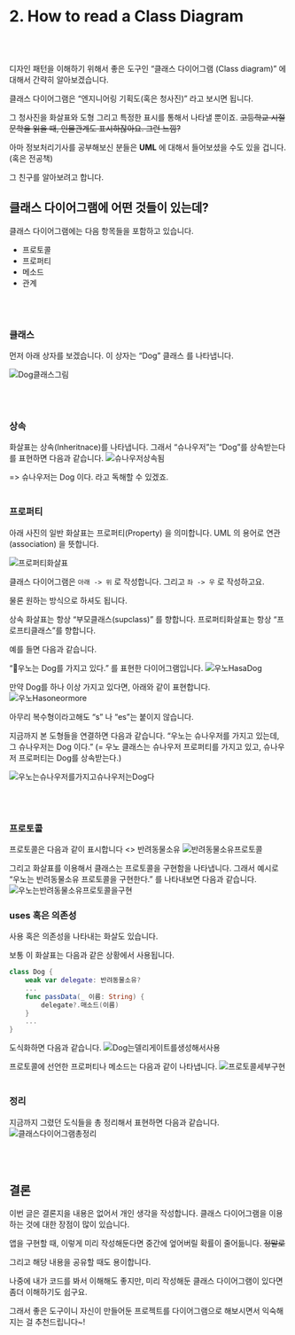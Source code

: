 # 2. How to read a Class Diagram
<br/><br/>

디자인 패턴을 이해하기 위해서 좋은 도구인 “클래스 다이어그램 (Class diagram)” 에 대해서 간략히 알아보겠습니다.

클래스 다이어그램은 “엔지니어링 기획도(혹은 청사진)” 라고 보시면 됩니다.

그 청사진을 화살표와 도형 그리고 특정한 표시를 통해서 나타낼 뿐이죠.
~~고등학교 시절 문학을 읽을 때, 인물관계도 표시하잖아요. 그런 느낌?~~

아마 정보처리기사를 공부해보신 분들은 **UML** 에 대해서 들어보셨을 수도 있을 겁니다. (혹은 전공책)

그 친구를 알아보려고 합니다.

## 클래스 다이어그램에 어떤 것들이 있는데?

클래스 다이어그램에는 다음 항목들을 포함하고 있습니다.
- 프로토콜
- 프로퍼티
- 메소드
- 관계

<br/><br/>
### 클래스
먼저 아래 상자를 보겠습니다.
이 상자는 “Dog” 클래스 를 나타냅니다.

![Dog클래스그림](https://user-images.githubusercontent.com/65879950/129723359-80b58b5a-6745-4bd9-bd7f-088efd07b445.jpeg)



<br/><br/>
### 상속
화살표는 상속(Inheritnace)를 나타냅니다.
그래서 “슈나우저”는 “Dog”를 상속받는다를 표현하면 다음과 같습니다.
![슈나우저상속됨](https://user-images.githubusercontent.com/65879950/129723454-9b531f74-56ec-478a-87b9-43b862229c96.jpeg)


=> 슈나우저는 Dog 이다. 라고 독해할 수 있겠죠.
<br/><br/>
### 프로퍼티
아래 사진의 일반 화살표는 프로퍼티(Property) 을 의미합니다.
UML 의 용어로 연관(association) 을 뜻합니다.

![프로퍼티화살표](https://user-images.githubusercontent.com/65879950/129724096-550f3549-84fc-4d31-b37b-c71b9ae9c603.jpeg)


클래스 다이어그램은 `아래 -> 위` 로 작성합니다.
그리고 `좌 -> 우` 로 작성하고요.

물론 원하는 방식으로 하셔도 됩니다.

상속 화살표는 항상  “부모클래스(supclass)” 를 향합니다.
프로퍼티화살표는 항상 “프로프티클래스”를 향합니다.

예를 들면 다음과 같습니다.

“우노는 Dog를 가지고 있다.” 를 표현한 다이어그램입니다.
![우노HasaDog](https://user-images.githubusercontent.com/65879950/129724113-9ad289c0-ec28-4d44-8f4b-cb3fadc7a343.jpeg)

만약 Dog를 하나 이상 가지고 있다면, 아래와 같이 표현합니다.
![우노Hasoneormore](https://user-images.githubusercontent.com/65879950/129724122-45204e6b-18b1-4683-9c46-00ac2ac8d66c.jpeg)

아무리 복수형이라고해도 “s” 나 “es”는 붙이지 않습니다.

지금까지 본 도형들을 연결하면 다음과 같습니다.
“우노는 슈나우저를 가지고 있는데, 그 슈나우저는 Dog 이다.”
(= 우노 클래스는 슈나우저 프로퍼티를 가지고 있고, 슈나우저 프로퍼티는 Dog를 상속받는다.)

![우노는슈나우저를가지고슈나우저는Dog다](https://user-images.githubusercontent.com/65879950/129724140-e57b6a59-8f17-4cf2-abd0-505cb21625e3.jpeg)

<br/><br/>
### 프로토콜
프로토콜은 다음과 같이 표시합니다
<<protocol>>
반려동물소유
![반려동물소유프로토콜](https://user-images.githubusercontent.com/65879950/129724148-bed84536-29ad-4a2b-ac3f-2b3d0cf17080.jpeg)

그리고 화살표를 이용해서 클래스는 프로토콜을 구현함을 나타냅니다.
그래서 예시로
“우노는 반려동물소유 프로토콜을 구현한다.”
를 나타내보면 다음과 같습니다.
![우노는반려동물소유프로토콜을구현](https://user-images.githubusercontent.com/65879950/129724165-bcb1f7e2-00af-475c-84c9-8a13c6376138.jpeg)

### uses 혹은 의존성
사용 혹은 의존성을 나타내는 화살도 있습니다.

보통 이 화살표는 다음과 같은 상황에서 사용됩니다.
```swift
class Dog {
	weak var delegate: 반려동물소유?
	...
	func passData(_ 이름: String) {
		delegate?.매소드(이름)
	}
	...
}
```

도식화하면 다음과 같습니다.
![Dog는델리게이트를생성해서사용](https://user-images.githubusercontent.com/65879950/129724181-a8963678-f903-4e43-97dc-26319d186e92.jpeg)

프로토콜에 선언한 프로퍼티나 메소드는 다음과 같이 나타냅니다.
![프로토콜세부구현](https://user-images.githubusercontent.com/65879950/129724192-7a38ceca-8d4b-4d70-b017-9efc5c08db2b.jpeg)
<br/><br/>
### 정리
지금까지 그렸던 도식들을 총 정리해서 표현하면 다음과 같습니다.
![클래스다이어그램총정리](https://user-images.githubusercontent.com/65879950/129724195-6f8ee4c1-247c-41f8-90f8-070c2be75791.jpeg)

<br/><br/>
## 결론
이번 글은 결론지을 내용은 없어서 개인 생각을 작성합니다.
클래스 다이어그램을 이용하는 것에 대한 장점이 많이 있습니다.

앱을 구현할 때, 이렇게 미리 작성해둔다면 중간에 엎어버릴 확률이 줄어듦니다.
~~정말로~~

그리고 해당 내용을 공유할 때도 용이합니다.

나중에 내가 코드를 봐서 이해해도 좋지만, 미리 작성해둔 클래스 다이어그램이 있다면 좀더 이해하기도 쉽구요.

그래서 좋은 도구이니 자신이 만들어둔 프로젝트를 다이어그램으로 해보시면서 익숙해지는 걸 추천드립니다~!

